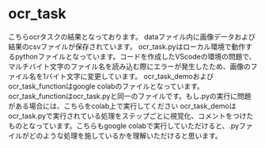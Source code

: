 # ocr_task
こちらocrタスクの結果となっております。
dataファイル内に画像データおよび結果のcsvファイルが保存されています。
ocr_task.pyはローカル環境で動作するpythonファイルとなっています。コードを作成したVScodeの環境の問題で、マルチバイト文字のファイル名を読み込む際にエラーが発生したため、画像のファイル名を1バイト文字に変更しています。
ocr_task_demoおよびocr_task_functionはgoogle colabのファイルとなっています。ocr_task_functionはocr_task.pyと同一のファイルです。もし.pyの実行に問題がある場合には、こちらをcolab上で実行してください
ocr_task_demoはocr_task.pyで実行されている処理をステップごとに視覚化、コメントをつけたものとなっています。こちらもgoogle colabで実行していただけると、.pyファイルがどのような処理を施しているかを理解いただけると思います。
